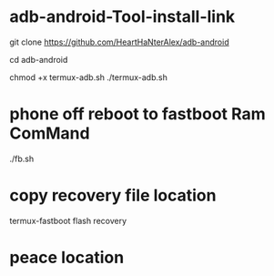 # adb-android-Tool-install-link

git clone https://github.com/HeartHaNterAlex/adb-android

cd adb-android

chmod +x termux-adb.sh
./termux-adb.sh

# phone off reboot to fastboot Ram ComMand

./fb.sh

# copy recovery file location
 

termux-fastboot flash recovery

# peace location
